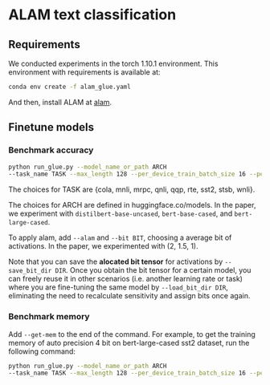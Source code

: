 # ALAM text classification
## Requirements
We conducted experiments in the torch 1.10.1 environment. This environment with requirements is available at: 
```bash
conda env create -f alam_glue.yaml
```
And then, install ALAM at [alam](https://github.com/KH9NHAKRFF/ALAM).

## Finetune models 
### Benchmark accuracy
```bash
python run_glue.py --model_name_or_path ARCH
--task_name TASK --max_length 128 --per_device_train_batch_size 16 --per_device_eval_batch_size 128 --learning_rate 5e-5 --num_train_epochs 3 --pad_to_max_length  --output_dir log/TASK/ --alam --bit BIT --save_bit_dir log/TASK/ --load_bit_dir log/TASK/
```
The choices for TASK are {cola, mnli, mrpc, qnli, qqp, rte, sst2, stsb, wnli}. 

The choices for ARCH are defined in huggingface.co/models. In the paper, we experiment with ```distilbert-base-uncased```, ```bert-base-cased```, and ```bert-large-cased```.

To apply alam, add ```--alam``` and ```--bit BIT```, choosing a average bit of activations. In the paper, we experimented with (2, 1.5, 1). 

Note that you can save the **alocated bit tensor** for activations by ```--save_bit_dir DIR```. Once you obtain the bit tensor for a certain model, you can freely reuse it in other scenarios (i.e. another learning rate or task) where you are fine-tuning the same model by ```--load_bit_dir DIR```, eliminating the need to recalculate sensitivity and assign bits once again. 

### Benchmark memory
Add `--get-mem` to the end of the command. For example, to get the training memory of auto precision 4 bit on bert-large-cased sst2 dataset, run the following command:
```bash
python run_glue.py --model_name_or_path ARCH
--task_name TASK --max_length 128 --per_device_train_batch_size 16 --per_device_eval_batch_size 128 --learning_rate 5e-5 --num_train_epochs 3 --pad_to_max_length  --output_dir log/TASK/LEVEL/ --alam --bit BIT --get-mem
```







